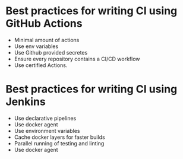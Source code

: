 # Best practices for writing CI using GitHub Actions

- Minimal amount of actions
- Use env variables
- Use Github provided secretes
- Ensure every repository contains a CI/CD workflow
- Use certified Actions.


# Best practices for writing CI using Jenkins

- Use declarative pipelines
- Use docker agent
- Use environment variables
- Cache docker layers for faster builds
- Parallel running of testing and linting
- Use docker agent